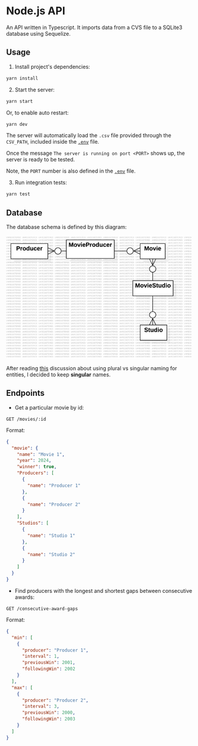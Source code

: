 # Node.js API

An API written in Typescript. It imports data from a CVS file to a SQLite3 database using Sequelize.

## Usage

1. Install project's dependencies:

```sh
yarn install
```

2. Start the server:

```sh
yarn start
```

Or, to enable auto restart:

```sh
yarn dev
```

The server will automatically load the `.csv` file provided through the `CSV_PATH`, included inside the [`.env`](.env) file.

Once the message `The server is running on port <PORT>` shows up, the server is ready to be tested.

Note, the `PORT` number is also defined in the [`.env`](.env) file.

3. Run integration tests:

```sh
yarn test
```

## Database

The database schema is defined by this diagram:

<img src="./db/ERDiagram.jpg?raw=true" width="500" alt="Entity-relashionship diagram">

After reading [this](https://stackoverflow.com/questions/338156/table-naming-dilemma-singular-vs-plural-names) discussion about using plural vs singular naming for entities, I decided to keep **singular** names.

## Endpoints

- Get a particular movie by id:

```
GET /movies/:id
```

Format:

```json
{
  "movie": {
    "name": "Movie 1",
    "year": 2024,
    "winner": true,
    "Producers": [
      {
        "name": "Producer 1"
      },
      {
        "name": "Producer 2"
      }
    ],
    "Studios": [
      {
        "name": "Studio 1"
      },
      {
        "name": "Studio 2"
      }
    ]
  }
}
```

- Find producers with the longest and shortest gaps between consecutive awards:

```
GET /consecutive-award-gaps
```

Format:

```json
{
  "min": [
    {
      "producer": "Producer 1",
      "interval": 1,
      "previousWin": 2001,
      "followingWin": 2002
    }
  ],
  "max": [
    {
      "producer": "Producer 2",
      "interval": 3,
      "previousWin": 2000,
      "followingWin": 2003
    }
  ]
}
```
